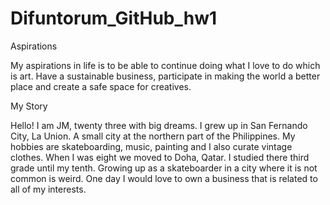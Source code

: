# Difuntorum_GitHub_hw1

Aspirations

My aspirations in life is to be able to continue doing what I love to do which is art. 
Have a sustainable business, participate in making the world a better place and create a safe space for creatives.

My Story 

Hello! I am JM, twenty three with big dreams. I grew up in San Fernando City, La Union. A small city at the northern part of the Philippines. My hobbies are skateboarding, music, painting and I also curate vintage clothes. When I was eight we moved to Doha, Qatar. I studied there third grade until my tenth. Growing up as a skateboarder in a city where it is not common is weird. One day I would love to own a business that is related to all of my interests. 

